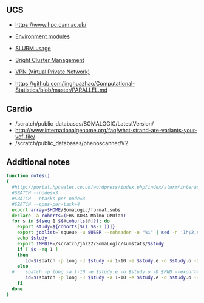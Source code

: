 ## UCS

* https://www.hpc.cam.ac.uk/

* [Environment modules](https://www.ch.cam.ac.uk/computing/software/environment-modules)
* [SLURM usage](https://www.ch.cam.ac.uk/computing/slurm-usage)
* [Bright Cluster Management](https://www.ch.cam.ac.uk/computing/files/clusters/cv-admin-manual.pdf)
* [VPN (Virtual Private Network)](https://confluence.medschl.cam.ac.uk/pages/viewpage.action?pageId=12094187)

* https://github.com/jinghuazhao/Computational-Statistics/blob/master/PARALLEL.md

## Cardio

* /scratch/public_databases/SOMALOGIC/LatestVersion/
* http://www.internationalgenome.org/faq/what-strand-are-variants-your-vcf-file/
* /scratch/public_databases/phenoscanner/V2

## Additional notes

```bash
function notes()
{
  #http://portal.hpcwales.co.uk/wordpress/index.php/index/slurm/interactive-use-job-arrays/batch-submission-of-serial-jobs-for-parallel-execution/
  #SBATCH --nodes=3
  #SBATCH --ntasks-per-node=3
  #SBATCH --cpus-per-task=4
  export array=$HOME/SomaLogic/format.subs
  declare -a cohorts=(FHS KORA Malmo QMDiab)
  for s in $(seq 1 ${#cohorts[@]}); do
    export study=${cohorts[$(( $s-1 ))]}
    export joblist=`squeue -u $USER --noheader -o "%i" | sed -n '1h;2,$H;${g;s/\n/:/g;p}'`
    echo $study
    export TMPDIR=/scratch/jhz22/SomaLogic/sumstats/$study
    if [ $s -eq 1 ]
    then
       id=$(sbatch -p long -J $study -a 1-10 -e $study.e -o $study.o -D $PWD --export=ALL $array $study)
    else
  #    sbatch -p long -a 1-10 -e $study.e -o $study.o -D $PWD --export=ALL -d after:$joblist $array
       id=$(sbatch -p long -J $study -a 1-10 -e $study.e -o $study.o -D $PWD --export=ALL -d afterany:$id $array $study)
    fi
  done
}
```
